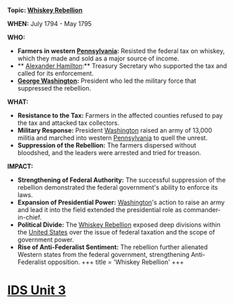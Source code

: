 **Topic: [Whiskey Rebellion](./../whiskey-rebellion/)**

**WHEN:** July 1794 - May 1795

**WHO:**

* **Farmers in western [Pennsylvania](./../pennsylvania/):** Resisted the federal tax on whiskey, which they made and sold as a major source of income.
* ** [Alexander Hamilton](./../alexander-hamilton/):** Treasury Secretary who supported the tax and called for its enforcement.
* **[George Washington](./../george-washington/):** President who led the military force that suppressed the rebellion.

**WHAT:**

* **Resistance to the Tax:** Farmers in the affected counties refused to pay the tax and attacked tax collectors.
* **Military Response:** President [Washington](./../washington/) raised an army of 13,000 militia and marched into western [Pennsylvania](./../pennsylvania/) to quell the unrest.
* **Suppression of the Rebellion:** The farmers dispersed without bloodshed, and the leaders were arrested and tried for treason.

**IMPACT:**

* **Strengthening of Federal Authority:** The successful suppression of the rebellion demonstrated the federal government's ability to enforce its laws.
* **Expansion of Presidential Power:** [Washington](./../washington/)'s action to raise an army and lead it into the field extended the presidential role as commander-in-chief.
* **Political Divide:** The [Whiskey Rebellion](./../whiskey-rebellion/) exposed deep divisions within the [United States](./../united-states/) over the issue of federal taxation and the scope of government power.
* **Rise of Anti-Federalist Sentiment:** The rebellion further alienated Western states from the federal government, strengthening Anti-Federalist opposition.
+++
 title = 'Whiskey Rebellion'
+++
# [IDS Unit 3](./../ids-unit-3/)